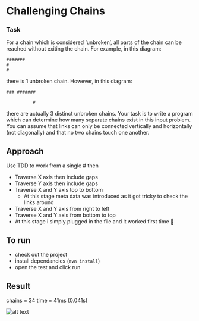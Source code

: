 # Challenging Chains
### Task

For a chain which is considered ‘unbroken’, all parts of the chain can be reached without exiting the chain. For example, in this diagram:
```
#######
#
#
```

there is 1 unbroken chain. However, in this diagram:
```
### #######

          #
```
there are actually 3 distinct unbroken chains.
Your task is to write a program which can determine how many separate chains exist in this input problem. You can assume that links can only be connected vertically and horizontally (not diagonally) and that no two chains touch one another.

## Approach
 Use TDD to work from a single # then
  - Traverse X axis then include gaps
  - Traverse Y axis then include gaps
  - Traverse X and Y axis top to bottom
    - At this stage meta data was introduced as it got tricky to check the links around
  - Traverse X and Y axis from right to left
  - Traverse X and Y axis from bottom to top
  - At this stage i simply plugged in the file and it worked first time 💪

## To run
- check out the project
- install dependancies (`mvn install`)
- open the test and click run

## Result
chains = 34
time = 41ms (0.041s)

![alt text](https://github.com/dale-waterworth/ANDCodeChallenges/tree/master/src/main/resources/img.png "Test Result")
